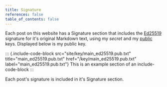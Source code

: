 ```yaml
---
title: Signature
references: false
table_of_contents: false
---
```


Each post on this website has a Signature section that includes the [Ed25519](https://en.wikipedia.org/wiki/EdDSA#Ed25519) signature for it's original Markdown text, using my _secret_ and my [public](/key/main_ed25519.pub.txt) keys. Displayed below is my public key.

::: {.include-code-block src="site/key/main_ed25519.pub.txt" title="main_ed25519.pub.txt" href="/key/main_ed25519.pub.txt" label="main_ed25519.pub.txt"}
This is an example section of an include-code-block
:::

Each post's signature is included in it's Signature section.
